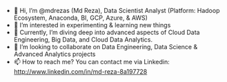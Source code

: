- 👋 Hi, I’m @mdrezas (Md Reza), Data Scientist Analyst (Platform: Hadoop Ecosystem, Anaconda, BI, GCP, Azure, & AWS) 
- 👀 I’m interested in experimenting & learning new things
- 🌱 Currently, I’m diving deep into advanced aspects of Cloud Data Engineering, Big Data, and Cloud Data Analytics. 
- 💞️ I’m looking to collaborate on Data Engineering, Data Science & Advanced Analytics projects 
- 📫 How to reach me? You can contact me via Linkedin: http://www.linkedin.com/in/md-reza-8a197728

<!---
mdrezas/mdrezas is a ✨ special ✨ repository because its `README.md` (this file) appears on your GitHub profile.
You can click the Preview link to take a look at your changes.
--->
